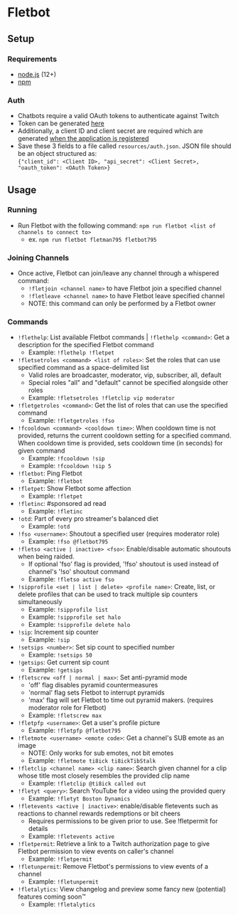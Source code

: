 # Fletbot
## Setup
### Requirements
* [node.js](https://nodejs.org/en/) (12+)
* [npm](https://www.npmjs.com/)
### Auth
- Chatbots require a valid OAuth tokens to authenticate against Twitch
- Token can be generated [here](https://twitchapps.com/tmi/)
- Additionally, a client ID and client secret are required which are generated [when the application is registered](https://dev.twitch.tv/dashboard/apps/create)
- Save these 3 fields to a file called `resources/auth.json`. JSON file should be an object structured as:  
```{"client_id": <Client ID>, "api_secret": <Client Secret>, "oauth_token": <OAuth Token>}```

## Usage
### Running
- Run Fletbot with the following command:
 ```npm run fletbot <list of channels to connect to>```
  - ex.
   ```npm run fletbot fletman795 fletbot795```
### Joining Channels
- Once active, Fletbot can join/leave any channel through a whispered command:
  - `!fletjoin <channel name>` to have Fletbot join a specified channel
  - `!fletleave <channel name>` to have Fletbot leave specified channel
  - NOTE: this command can only be performed by a Fletbot owner

### Commands
- `!flethelp`: List available Fletbot commands | `!flethelp <command>`: Get a description for the specified Fletbot command
  - Example: `!flethelp !fletpet`
- `!fletsetroles <command> <list of roles>`: Set the roles that can use specified command as a space-delimited list
  - Valid roles are broadcaster, moderator, vip, subscriber, all, default
  - Special roles "all" and "default" cannot be specified alongside other roles
  - Example: `!fletsetroles !fletclip vip moderator`
- `!fletgetroles <command>`: Get the list of roles that can use the specified command
  - Example: `!fletgetroles !fso`
- `!fcooldown <command> <cooldown time>`:  When cooldown time is not provided, returns the current cooldown setting for a specified command. When cooldown time is provided, sets cooldown time (in seconds) for given command
  - Example: `!fcooldown !sip`
  - Example: `!fcooldown !sip 5`
- `!fletbot`: Ping Fletbot
  - Example: `!fletbot`
- `!fletpet`: Show Fletbot some affection
  - Example: `!fletpet`
- `!fletinc`: #sponsored ad read
  - Example: `!fletinc`
- `!otd`: Part of every pro streamer's balanced diet
  - Example: `!otd`
- `!fso <username>`: Shoutout a specified user (requires moderator role)
  - Example: `!fso @fletbot795`
- `!fletso <active | inactive> <fso>`: Enable/disable automatic shoutouts when being raided.
  - If optional 'fso' flag is provided, '!fso' shoutout is used instead of channel's '!so' shoutout command
  - Example: `!fletso active fso`
- `!sipprofile <set | list | delete> <profile name>`: Create, list, or delete profiles that can be used to track multiple sip counters simultaneously
  - Example: `!sipprofile list`
  - Example: `!sipprofile set halo`
  - Example: `!sipprofile delete halo`
- `!sip`: Increment sip counter
  - Example: `!sip`
- `!setsips <number>`: Set sip count to specified number
  - Example: `!setsips 50`
- `!getsips`: Get current sip count
  - Example: `!getsips`
- `!fletscrew <off | normal | max>`: Set anti-pyramid mode
  - 'off' flag disables pyramid countermeasures
  - 'normal' flag sets Fletbot to interrupt pyramids
  - 'max' flag will set Fletbot to time out pyramid makers. (requires moderator role for Fletbot)
  - Example: `!fletscrew max`
- `!fletpfp <username>`: Get a user's profile picture
  - Example: `!fletpfp @fletbot795`
- `!fletmote <username> <emote code>`: Get a channel's SUB emote as an image
  - NOTE: Only works for sub emotes, not bit emotes
  - Example: `!fletmote ti8ick ti8ickTibStalk`
- `!fletclip <channel name> <clip name>`: Search given channel for a clip whose title most closely resembles the provided clip name
  - Example: `!fletclip @ti8ick called out`
- `!fletyt <query>`: Search YouTube for a video using the provided query
  - Example: `!fletyt Boston Dynamics`
- `!fletevents <active | inactive>`: enable/disable fletevents such as reactions to channel rewards redemptions or bit cheers
  - Requires permissions to be given prior to use. See !fletpermit for details
  - Example: `!fletevents active`
- `!fletpermit`: Retrieve a link to a Twitch authorization page to give Fletbot permission to view events on caller's channel
  - Example: `!fletpermit`
- `!fletunpermit`: Remove Fletbot's permissions to view events of a channel
  - Example: `!fletunpermit`
- `!fletalytics`: View changelog and preview some fancy new (potential) features coming soon™
  - Example: `!fletalytics`

